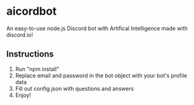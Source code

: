 # aicordbot
An easy-to-use node.js Discord bot with Artifical Intelligence made with discord.io!
## Instructions
1. Run "npm install"
2. Replace email and password in the bot object with your bot's profile data
3. Fill out config.json with questions and answers
4. Enjoy!
